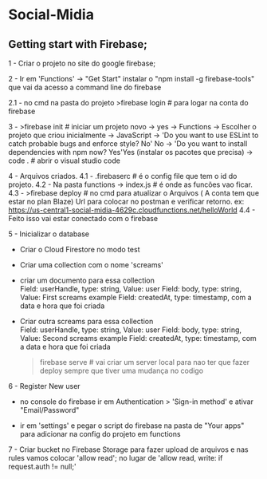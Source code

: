 # Social-Midia
 
## Getting start with Firebase;

   1 - Criar o projeto no site do google firebase;

   2 - Ir em 'Functions' -> "Get Start"
	instalar o "npm install -g firebase-tools" que vai da acesso a command line do firebase

   2.1 - no cmd na pasta do projeto 
	>firebase login # para logar na conta do firebase

   3 - >firebase init # iniciar um projeto novo 
 	-> yes
	-> Functions
	-> Escolher o projeto que criou inicialmente 
	-> JavaScript
	-> 'Do you want to use ESLint to catch probable bugs and enforce style? No' No
	-> 'Do you want to install dependencies with npm now? Yes'Yes (instalar os pacotes que precisa)
	-> code . # abrir o visual studio code

   4 - Arquivos criados.
   4.1 - .firebaserc # é o config file que tem o id do projeto.
   4.2 - Na pasta functions -> index.js # é onde as funcões vao ficar.
   4.3 - >firebase deploy  # no cmd para atualizar o Arquivos ( A conta tem que estar no plan Blaze)
        Url para colocar no postman e verificar retorno. ex: 
        https://us-central1-social-midia-4629c.cloudfunctions.net/helloWorld
   4.4 - Feito isso vai estar conectado com o firebase

5 - Inicializar o database

   - Criar o Cloud Firestore no modo test

   - Criar uma collection com o nome 'screams'
   - criar um documento para essa collection   
       Field: userHandle, type: string, Value: user
       Field: body, type: string, Value: First screams example
       Field: createdAt, type: timestamp, com a data e hora que foi criada

   - Criar outra screams para essa collection  
       Field: userHandle, type: string, Value: user
       Field: body, type: string, Value: Second screams example
       Field: createdAt, type: timestamp, com a data e hora que foi criada
    
       >firebase serve # vai criar um server local para nao ter que fazer deploy sempre que tiver uma mudança no codigo

6 - Register New user

   - no console do firebase ir em Authentication > 'Sign-in method' e ativar "Email/Password"

   - ir em 'settings' e pegar o script do firebase na pasta de "Your apps" para adicionar na config do projeto em functions

        
7 - Criar bucket no Firebase Storage para fazer upload de arquivos e nas rules vamos colocar 'allow read'; no lugar de 'allow read, write: if request.auth != null;'
